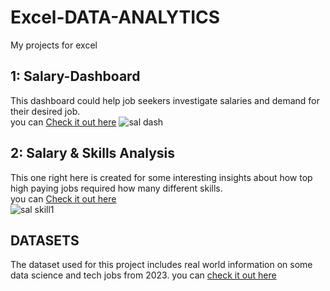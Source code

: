 # Excel-DATA-ANALYTICS
 My projects for excel 

## 1: Salary-Dashboard  
This dashboard could help job seekers investigate salaries and demand for their desired job.  
you can [Check it out here](Project1)
![sal dash](https://github.com/user-attachments/assets/6ac59e91-2d49-4cfc-9cc4-81ed53f0df26)  

## 2: Salary & Skills Analysis  
This one right here is created for some interesting insights about how top high paying jobs required how many different skills.  
you can [Check it out here](project2)  
![sal skill1](https://github.com/user-attachments/assets/4ea8ba51-207b-48d5-99c5-bb1d6186d8a7)


## DATASETS
The dataset used for this project includes real world information on some data science and tech jobs from 2023.
you can [check it out here](Datasets)
